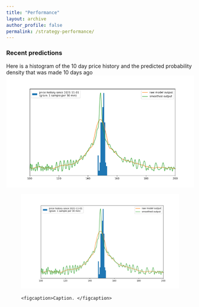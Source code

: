 ```yaml
---
title: "Performance"
layout: archive
author_profile: false
permalink: /strategy-performance/
---
```



### Recent predictions

Here is a histogram of the 10 day price history and the predicted probability density that was made 10 days ago
![model predictions](/images/test_image.png)

<figure class="half">
    <a href="../images/test_image.png"><img src="../images/test_image.png"></a>
   
    <figcaption>Caption. </figcaption>
</figure>
